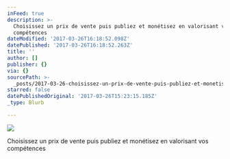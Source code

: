 ```yaml
---
inFeed: true
description: >-
  Choisissez un prix de vente puis publiez et monétisez en valorisant vos
  compétences
dateModified: '2017-03-26T16:18:52.098Z'
datePublished: '2017-03-26T16:18:52.263Z'
title: ''
author: []
publisher: {}
via: {}
sourcePath: >-
  _posts/2017-03-26-choisissez-un-prix-de-vente-puis-publiez-et-monetisez-en-val.md
starred: false
datePublishedOriginal: '2017-03-26T15:23:15.185Z'
_type: Blurb

---
```

![](https://the-grid-user-content.s3-us-west-2.amazonaws.com/9b0268c4-017c-48cf-af51-6875906a0260.png)

Choisissez un prix de vente puis publiez et monétisez en valorisant vos compétences